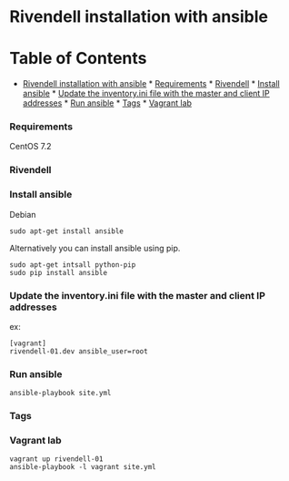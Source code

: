 # Rivendell installation with ansible

Table of Contents
=================

   * [Rivendell installation with ansible](#rivendell-installation-with-ansible)
         * [Requirements](#requirements)
         * [Rivendell](#rivendell)
         * [Install ansible](#install-ansible)
         * [Update the inventory.ini file with the master and client IP addresses](#update-the-inventoryini-file-with-the-master-and-client-ip-addresses)
         * [Run ansible](#run-ansible)
         * [Tags](#tags)
         * [Vagrant lab](#vagrant-lab)


### Requirements

CentOS 7.2

### Rivendell

### Install ansible

Debian
```
sudo apt-get install ansible
```

Alternatively you can install ansible using pip.
```
sudo apt-get intsall python-pip
sudo pip install ansible
```


### Update the inventory.ini file with the master and client IP addresses

ex:
```
[vagrant]
rivendell-01.dev ansible_user=root
```

### Run ansible

```
ansible-playbook site.yml 
```

### Tags

### Vagrant lab

```
vagrant up rivendell-01
ansible-playbook -l vagrant site.yml
```

